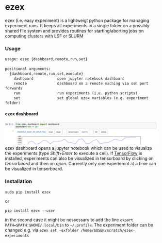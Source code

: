 # ezex
ezex (i.e. easy experiment) is a lightweigt python package for managing experiment runs. It keeps all experiments in a single folder on a possibly shared file system and provides routines for starting/aborting jobs on computing clusters with LSF or SLURM

### Usage
```
usage: ezex {dashboard,remote,run,set}

positional arguments:
  {dashboard,remote,run,set,execute}
    dashboard           open jupyter notebook dashboard
    remote              dashboard on a remote maching via ssh port forwards
    run                 run experiments (i.e. python scripts)
    set                 set global ezex variables (e.g. experiment folder)

```
#### ezex dashboard
![dashboard](doc/db.png)
ezex dashboard opens a jupyter notebook which can be used to visualize the experiments (type *Shift+Enter* to execute a cell). If [TensorFlow](https://www.tensorflow.org/) is installed, experiments can also be visualized in tensorboard by clicking on *tensorboard* and then on *open*. Currently only one experiemnt at a time can be visualized in tensorboard.


### Installation
```
sudo pip install ezex
```
or
```
pip install ezex --user
```
in the second case it might be nessessary to add the line `export PATH=$PATH:$HOME/.local/bin` to `~/.profile`. The experiment folder can be changed e.g. via `ezex set -exfolder /home/$USER/scratch/ezex-experiments`